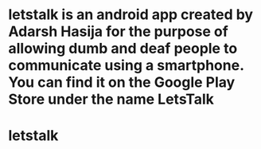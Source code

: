 # letstalk is an android app created by Adarsh Hasija for the purpose of allowing dumb and deaf people to communicate using a smartphone. You can find it on the Google Play Store under the name LetsTalk 
# letstalk
